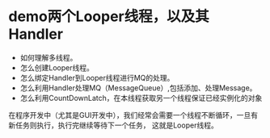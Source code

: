 
# demo两个Looper线程，以及其Handler #

- 如何理解多线程。
- 怎么创建Looper线程。
- 怎么绑定Handler到Looper线程进行MQ的处理。
- 怎么利用Handler处理MQ（MessageQueue）,包括添加、处理Message。
- 怎么利用CountDownLatch，在本线程获取另一个线程保证已经实例化的对象

在程序开发中（尤其是GUI开发中），我们经常会需要一个线程不断循环，一旦有新任务则执行，执行完继续等待下一个任务，
这就是Looper线程。
